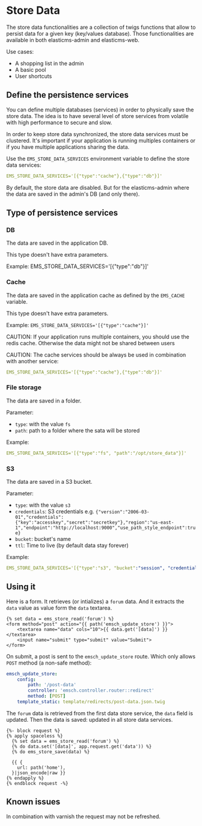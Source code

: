 # Store Data

The store data functionalities are a collection of twigs functions that allow to persist data for a given key (key/values database). Those functionalities are available in both elasticms-admin and elasticms-web.

Use cases:
 * A shopping list in the admin
 * A basic pool
 * User shortcuts

## Define the persistence services

You can define multiple databases (services) in order to physically save the store data. The idea is to have several level of store services from volatile with high performance to secure and slow.

In order to keep store data synchronized, the store data services must be clustered. It's important if your application is running multiples containers or if you have multiple applications sharing the data.

Use the `EMS_STORE_DATA_SERVICES` environment variable to define the store data services:

```yaml
EMS_STORE_DATA_SERVICES='[{"type":"cache"},{"type":"db"}]'
```
 
By default, the store data are disabled. But for the elasticms-admin where the data are saved in the admin's DB (and only there).

## Type of persistence services

### DB

The data are saved in the application DB.

This type doesn't have extra parameters.

Example: EMS_STORE_DATA_SERVICES='[{"type":"db"}]'

### Cache

The data are saved in the application cache as defined by the `EMS_CACHE` variable.

This type doesn't have extra parameters.

Example: `EMS_STORE_DATA_SERVICES='[{"type":"cache"}]'`

CAUTION: If your application runs multiple containers, you should use the redis cache. Otherwise the data might not be shared between users 

CAUTION: The cache services should be always be used in combination with another service:

```yaml
EMS_STORE_DATA_SERVICES='[{"type":"cache"},{"type":"db"}]'
```

### File storage

The data are saved in a folder.

Parameter:
 * `type`: with the value `fs`
 * `path`: path to a folder where the sata will be stored


Example: 
```yaml
EMS_STORE_DATA_SERVICES='[{"type":"fs", "path":"/opt/store_data"}]'
```

### S3

The data are saved in a S3 bucket.

Parameter:
 * `type`: with the value `s3`
 * `credentials`: S3 credentials e.g. `{"version":"2006-03-01","credentials":{"key":"accesskey","secret":"secretkey"},"region":"us-east-1","endpoint":"http://localhost:9000","use_path_style_endpoint":true}`
 * `bucket`: bucket's name
 * `ttl`: Time to live (by default data stay forever)


Example: 
```yaml
EMS_STORE_DATA_SERVICES='[{"type":"s3", "bucket":"session", "credentials": {"version":"2006-03-01","credentials":{"key":"accesskey","secret":"secretkey"},"region":"us-east-1","endpoint":"http://localhost:9000","use_path_style_endpoint":true}}]'
```

## Using it

Here is a form. It retrieves (or intializes) a `forum` data. And it extracts the `data` value as value form the `data` textarea.

```twig
{% set data = ems_store_read('forum') %}
<form method="post" action="{{ path('emsch_update_store') }}">
    <textarea name="data" cols="10">{{ data.get('[data]') }}</textarea>
    <input name="submit" type="submit" value="Submit">
</form>
```

On submit, a post is sent to the `emsch_update_store` route. Which only allows `POST` method (a non-safe method):

```yaml
emsch_update_store:
    config:
        path: '/post-data'
        controller: 'emsch.controller.router::redirect'
        method: [POST]
    template_static: template/redirects/post-data.json.twig
```

The `forum` data is retrieved from the first data store service, the `data` field is updated. Then the data is saved: updated in all store data services.

````twig
{%- block request %}
{% apply spaceless %}
  {% set data = ems_store_read('forum') %}
  {% do data.set('[data]', app.request.get('data')) %}
  {% do ems_store_save(data) %}

  {{ {
    url: path('home'),
  }|json_encode|raw }}
{% endapply %}
{% endblock request -%}
````


## Known issues

In combination with varnish the request may not be refreshed.
